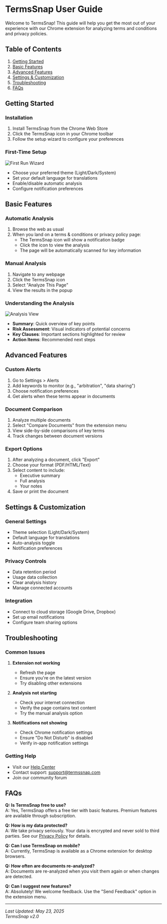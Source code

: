 # TermsSnap User Guide

Welcome to TermsSnap! This guide will help you get the most out of your experience with our Chrome extension for analyzing terms and conditions and privacy policies.

## Table of Contents
1. [Getting Started](#getting-started)
2. [Basic Features](#basic-features)
3. [Advanced Features](#advanced-features)
4. [Settings & Customization](#settings--customization)
5. [Troubleshooting](#troubleshooting)
6. [FAQs](#faqs)

## Getting Started

### Installation
1. Install TermsSnap from the Chrome Web Store
2. Click the TermsSnap icon in your Chrome toolbar
3. Follow the setup wizard to configure your preferences

### First-Time Setup
![First Run Wizard](screenshots/welcome-screen.png)
- Choose your preferred theme (Light/Dark/System)
- Set your default language for translations
- Enable/disable automatic analysis
- Configure notification preferences

## Basic Features

### Automatic Analysis
1. Browse the web as usual
2. When you land on a terms & conditions or privacy policy page:
   - The TermsSnap icon will show a notification badge
   - Click the icon to view the analysis
   - The page will be automatically scanned for key information

### Manual Analysis
1. Navigate to any webpage
2. Click the TermsSnap icon
3. Select "Analyze This Page"
4. View the results in the popup

### Understanding the Analysis
![Analysis View](screenshots/analysis-view.png)
- **Summary**: Quick overview of key points
- **Risk Assessment**: Visual indicators of potential concerns
- **Key Clauses**: Important sections highlighted for review
- **Action Items**: Recommended next steps

## Advanced Features

### Custom Alerts
1. Go to Settings > Alerts
2. Add keywords to monitor (e.g., "arbitration", "data sharing")
3. Choose notification preferences
4. Get alerts when these terms appear in documents

### Document Comparison
1. Analyze multiple documents
2. Select "Compare Documents" from the extension menu
3. View side-by-side comparisons of key terms
4. Track changes between document versions

### Export Options
1. After analyzing a document, click "Export"
2. Choose your format (PDF/HTML/Text)
3. Select content to include:
   - Executive summary
   - Full analysis
   - Your notes
4. Save or print the document

## Settings & Customization

### General Settings
- Theme selection (Light/Dark/System)
- Default language for translations
- Auto-analysis toggle
- Notification preferences

### Privacy Controls
- Data retention period
- Usage data collection
- Clear analysis history
- Manage connected accounts

### Integration
- Connect to cloud storage (Google Drive, Dropbox)
- Set up email notifications
- Configure team sharing options

## Troubleshooting

### Common Issues
1. **Extension not working**
   - Refresh the page
   - Ensure you're on the latest version
   - Try disabling other extensions

2. **Analysis not starting**
   - Check your internet connection
   - Verify the page contains text content
   - Try the manual analysis option

3. **Notifications not showing**
   - Check Chrome notification settings
   - Ensure "Do Not Disturb" is disabled
   - Verify in-app notification settings

### Getting Help
- Visit our [Help Center](https://help.termssnap.com)
- Contact support: support@termssnap.com
- Join our community forum

## FAQs

**Q: Is TermsSnap free to use?**  
A: Yes, TermsSnap offers a free tier with basic features. Premium features are available through subscription.

**Q: How is my data protected?**  
A: We take privacy seriously. Your data is encrypted and never sold to third parties. See our [Privacy Policy](privacy/privacy-policy.html) for details.

**Q: Can I use TermsSnap on mobile?**  
A: Currently, TermsSnap is available as a Chrome extension for desktop browsers.

**Q: How often are documents re-analyzed?**  
A: Documents are re-analyzed when you visit them again or when changes are detected.

**Q: Can I suggest new features?**  
A: Absolutely! We welcome feedback. Use the "Send Feedback" option in the extension menu.

---

*Last Updated: May 23, 2025*  
*TermsSnap v2.0*
